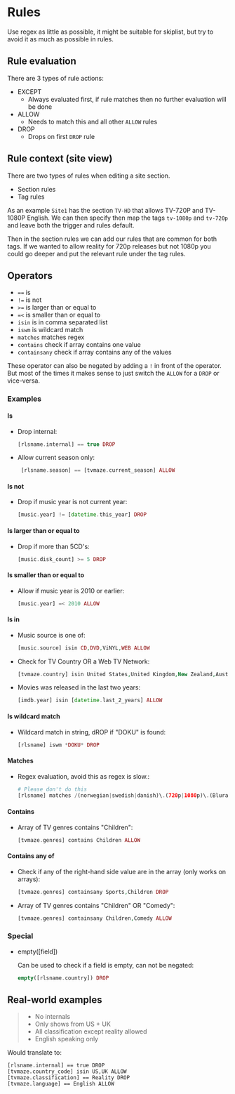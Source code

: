 # Rules

Use regex as little as possible, it might be suitable for skiplist, but try to avoid it as much as possible in rules.

## Rule evaluation

There are 3 types of rule actions:

* EXCEPT
  * Always evaluated first, if rule matches then no further evaluation will be done
* ALLOW
  * Needs to match this and all other `ALLOW` rules
* DROP
  * Drops on first `DROP` rule

## Rule context (site view)

There are two types of rules when editing a site section.

* Section rules
* Tag rules

As an example `Site1` has the section `TV-HD` that allows TV-720P and TV-1080P English.
We can then specify then map the tags `tv-1080p` and `tv-720p` and leave both the trigger and rules default.

Then in the section rules we can add our rules that are common for both tags. If we wanted to allow reality for 720p 
releases but not 1080p you could go deeper and put the relevant rule under the tag rules.

## Operators

* `==` is
* `!=` is not
* `>=` is larger than or equal to
* `=<` is smaller than or equal to
* `isin` is in comma separated list
* `iswm` is wildcard match
* `matches` matches regex
* `contains` check if array contains one value
* `containsany` check if array contains any of the values

These operator can also be negated by adding a `!` in front of the operator. But most of the times it makes sense to just switch the `ALLOW` for a `DROP` or vice-versa.

### Examples

#### Is

* Drop internal:

  ```php
  [rlsname.internal] == true DROP
  ```

* Allow current season only:

  ```php
   [rlsname.season] == [tvmaze.current_season] ALLOW
  ```

#### Is not

* Drop if music year is not current year:

  ```php
  [music.year] != [datetime.this_year] DROP
  ```

#### Is larger than or equal to

* Drop if more than 5CD's:

  ```php
  [music.disk_count] >= 5 DROP
  ```

#### Is smaller than or equal to

* Allow if music year is 2010 or earlier:

  ```php
  [music.year] =< 2010 ALLOW
  ```

#### Is in

* Music source is one of:

  ```php
  [music.source] isin CD,DVD,ViNYL,WEB ALLOW
  ```

* Check for TV Country OR a Web TV Network:

  ```php
  [tvmaze.country] isin United States,United Kingdom,New Zealand,Australia,Canada OR ([tvmaze.network] isin Amazon Prime,Apple TV+,Disney+,HBO,Netflix) ALLOW
  ```

* Movies was released in the last two years:

  ```php
  [imdb.year] isin [datetime.last_2_years] ALLOW
  ```

#### Is wildcard match

* Wildcard match in string, dROP if "DOKU" is found:

  ```php
  [rlsname] iswm *DOKU* DROP
  ```

#### Matches

* Regex evaluation, avoid this as regex is slow.:

  ```php
  # Please don't do this
  [rlsname] matches /(norwegian|swedish|danish)\.(720p|1080p)\.(Bluray|WEBRIP|WEB)\.(x|h)264/i except
  ```

#### Contains

* Array of TV genres contains "Children":

  ```php
  [tvmaze.genres] contains Children ALLOW
  ```

#### Contains any of

* Check if any of the right-hand side value are in the array (only works on arrays):

  ```php
  [tvmaze.genres] containsany Sports,Children DROP
  ```

* Array of TV genres contains "Children" OR "Comedy":

  ```php
  [tvmaze.genres] containsany Children,Comedy ALLOW
  ```

### Special
   
* empty([field])
   
  Can be used to check if a field is empty, can not be negated:
   
  ```php
  empty([rlsname.country]) DROP
  ```
  
## Real-world examples

> - No internals 
> - Only shows from US + UK
> - All classification except reality allowed
> - English speaking only

Would translate to:
```
[rlsname.internal] == true DROP
[tvmaze.country_code] isin US,UK ALLOW
[tvmaze.classification] == Reality DROP
[tvmaze.language] == English ALLOW
```

